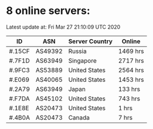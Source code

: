 # 8 online servers:

Latest update at: Fri Mar 27 21:10:09 UTC 2020

| ID | ASN | Server Country | Online |
| -- | --- | -------------- | ------ |
| #.15CF | AS49392 | Russia | 1469 hrs |
| #.7F1D | AS63949 | Singapore | 2717 hrs |
| #.9FC3 | AS53889 | United States | 2564 hrs |
| #.E069 | AS40065 | United States | 1453 hrs |
| #.2A79 | AS63949 | Japan | 133 hrs |
| #.F7DA | AS45102 | United States | 743 hrs |
| #.1E8E | AS20473 | United States | 1 hrs |
| #.4B0A | AS20473 | Canada | 7 hrs |

